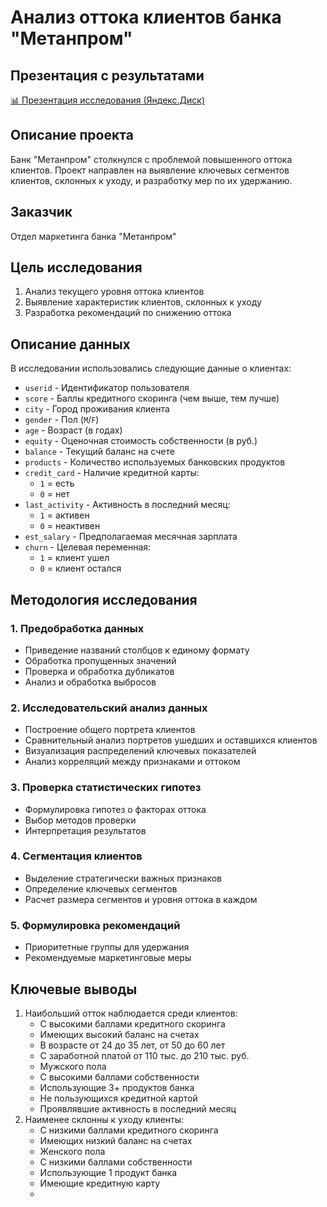 # Анализ оттока клиентов банка "Метанпром"
## Презентация с результатами
[📊 Презентация исследования (Яндекс.Диск)](https://disk.yandex.ru/i/WjWlLfHSfWT8dA)
## Описание проекта
Банк "Метанпром" столкнулся с проблемой повышенного оттока клиентов. Проект направлен на выявление ключевых сегментов клиентов, склонных к уходу, и разработку мер по их удержанию.
## Заказчик
Отдел маркетинга банка "Метанпром"
## Цель исследования
1. Анализ текущего уровня оттока клиентов
2. Выявление характеристик клиентов, склонных к уходу
3. Разработка рекомендаций по снижению оттока
## Описание данных
В исследовании использовались следующие данные о клиентах:
- `userid` - Идентификатор пользователя  
- `score` - Баллы кредитного скоринга (чем выше, тем лучше)  
- `city` - Город проживания клиента  
- `gender` - Пол (`M`/`F`)  
- `age` - Возраст (в годах)  
- `equity` - Оценочная стоимость собственности (в руб.)  
- `balance` - Текущий баланс на счете  
- `products` - Количество используемых банковских продуктов  
- `credit_card` - Наличие кредитной карты:  
  - `1` = есть  
  - `0` = нет  
- `last_activity` - Активность в последний месяц:  
  - `1` = активен  
  - `0` = неактивен  
- `est_salary` - Предполагаемая месячная зарплата  
- `churn` - Целевая переменная:  
  - `1` = клиент ушел  
  - `0` = клиент остался
## Методология исследования
### 1. Предобработка данных
* Приведение названий столбцов к единому формату
* Обработка пропущенных значений
* Проверка и обработка дубликатов
* Анализ и обработка выбросов
### 2. Исследовательский анализ данных
* Построение общего портрета клиентов
* Сравнительный анализ портретов ушедших и оставшихся клиентов
* Визуализация распределений ключевых показателей
* Анализ корреляций между признаками и оттоком
### 3. Проверка статистических гипотез
* Формулировка гипотез о факторах оттока
* Выбор методов проверки
* Интерпретация результатов
### 4. Сегментация клиентов
* Выделение стратегически важных признаков
* Определение ключевых сегментов
* Расчет размера сегментов и уровня оттока в каждом
### 5. Формулировка рекомендаций
* Приоритетные группы для удержания
* Рекомендуемые маркетинговые меры
## Ключевые выводы

1. Наибольший отток наблюдается среди клиентов:
    * С высокими баллами кредитного скоринга
    * Имеющих высокий баланс на счетах
    * В возрасте от 24 до 35 лет, от 50 до 60 лет
    * С заработной платой от 110 тыс. до 210 тыс. руб.
    * Мужского пола
    * С высокими баллами собственности
    * Использующие 3+ продуктов банка
    * Не пользующихся кредитной картой
    * Проявлявшие активность в последний месяц
2. Наименее склонны к уходу клиенты:
    * С низкими баллами кредитного скоринга
    * Имеющих низкий баланс на счетах
    * Женского пола
    * С низкими баллами собственности
    * Использующие 1 продукт банка
    * Имеющие кредитную карту
    * 

